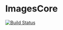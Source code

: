 # ImagesCore

[![Build Status](https://travis-ci.org/JuliaImages/ImagesCore.jl.svg?branch=master)](https://travis-ci.org/JuliaImages/ImagesCore.jl)
